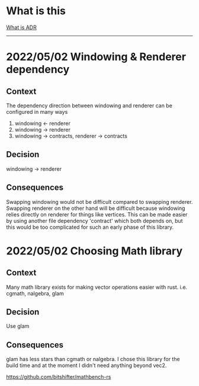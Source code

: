 # What is this
[What is ADR](https://github.com/joelparkerhenderson/architecture-decision-record#:~:text=Timestamp%20format-,What%20is%20an%20architecture%20decision%20record%3F,that%20addresses%20a%20significant%20requirement.)

---

# 2022/05/02 Windowing & Renderer dependency
## Context

The dependency direction between windowing and renderer can be configured in many ways

1. windowing <- renderer
1. windowing -> renderer
1. windowing -> contracts, renderer -> contracts

## Decision
windowing -> renderer

## Consequences
Swapping windowing would not be difficult compared to swapping renderer.
Swapping renderer on the other hand will be difficult because windowing relies directly on renderer for things like vertices.
This can be made easier by using another file dependency 'contract' which both depends on, but this would be too complicated for such an early phase of this library.


# 2022/05/02 Choosing Math library
## Context
Many math library exists for making vector operations easier with rust.
i.e. cgmath, nalgebra, glam

## Decision
Use glam

## Consequences
glam has less stars than cgmath or nalgebra.
I chose this library for the build time and at the moment I didn't need anything beyond vec2.

https://github.com/bitshifter/mathbench-rs
